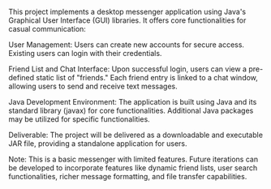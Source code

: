 This project implements a desktop messenger application using Java's Graphical User Interface (GUI) libraries. It offers core functionalities for casual communication:

User Management: Users can create new accounts for secure access. Existing users can login with their credentials.

Friend List and Chat Interface: Upon successful login, users can view a pre-defined static list of "friends." Each friend entry is linked to a chat window, allowing users to send and receive text messages.

Java Development Environment: The application is built using Java and its standard library (javax) for core functionalities. Additional Java packages may be utilized for specific functionalities.

Deliverable: The project will be delivered as a downloadable and executable JAR file, providing a standalone application for users.

 Note: This is a basic messenger with limited features. Future iterations can be developed to incorporate features like dynamic friend lists, user search functionalities, richer message formatting, and file transfer capabilities.
